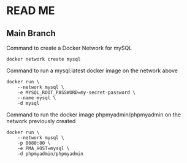 # READ ME

## Main Branch

Command to create a Docker Network for mySQL

`docker network create mysql`

Command to run a mysql:latest docker image on the network above

```
docker run \
    --network mysql \
    -e MYSQL_ROOT_PASSWORD=my-secret-password \
    --name mysql \
    -d mysql
```

Command to run the docker image phpmyadmin/phpmyadmin on the network previously created

```
docker run \
    --network mysql \
    -p 8080:80 \
    -e PMA_HOST=mysql \
    -d phpmyadmin/phpmyadmin
```
